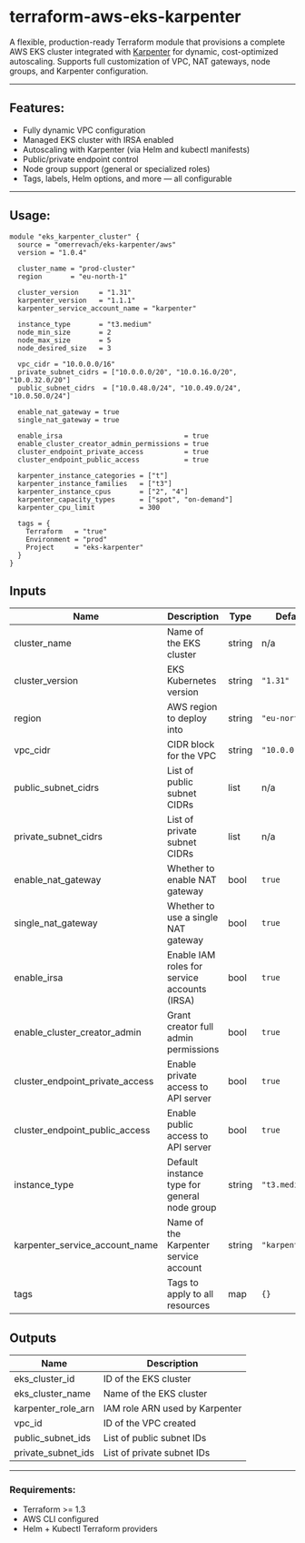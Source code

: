 # terraform-aws-eks-karpenter

A flexible, production-ready Terraform module that provisions a complete AWS EKS cluster integrated with [Karpenter](https://karpenter.sh) for dynamic, cost-optimized autoscaling. Supports full customization of VPC, NAT gateways, node groups, and Karpenter configuration.

---

## Features:

- Fully dynamic VPC configuration
- Managed EKS cluster with IRSA enabled
- Autoscaling with Karpenter (via Helm and kubectl manifests)
- Public/private endpoint control
- Node group support (general or specialized roles)
- Tags, labels, Helm options, and more — all configurable

---

## Usage:

```hcl
module "eks_karpenter_cluster" {
  source = "omerrevach/eks-karpenter/aws"
  version = "1.0.4"

  cluster_name = "prod-cluster"
  region       = "eu-north-1"

  cluster_version     = "1.31"
  karpenter_version   = "1.1.1"
  karpenter_service_account_name = "karpenter"

  instance_type       = "t3.medium"
  node_min_size       = 2
  node_max_size       = 5
  node_desired_size   = 3

  vpc_cidr = "10.0.0.0/16"
  private_subnet_cidrs = ["10.0.0.0/20", "10.0.16.0/20", "10.0.32.0/20"]
  public_subnet_cidrs  = ["10.0.48.0/24", "10.0.49.0/24", "10.0.50.0/24"]

  enable_nat_gateway = true
  single_nat_gateway = true

  enable_irsa                              = true
  enable_cluster_creator_admin_permissions = true
  cluster_endpoint_private_access          = true
  cluster_endpoint_public_access           = true

  karpenter_instance_categories = ["t"]
  karpenter_instance_families   = ["t3"]
  karpenter_instance_cpus       = ["2", "4"]
  karpenter_capacity_types      = ["spot", "on-demand"]
  karpenter_cpu_limit           = 300

  tags = {
    Terraform   = "true"
    Environment = "prod"
    Project     = "eks-karpenter"
  }
}
```

## Inputs

| Name | Description | Type | Default | Required |
|------|-------------|------|---------|:--------:|
| cluster_name | Name of the EKS cluster | string | n/a | yes |
| cluster_version | EKS Kubernetes version | string | `"1.31"` | no |
| region | AWS region to deploy into | string | `"eu-north-1"` | no |
| vpc_cidr | CIDR block for the VPC | string | `"10.0.0.0/16"` | no |
| public_subnet_cidrs | List of public subnet CIDRs | list | n/a | yes |
| private_subnet_cidrs | List of private subnet CIDRs | list | n/a | yes |
| enable_nat_gateway | Whether to enable NAT gateway | bool | `true` | no |
| single_nat_gateway | Whether to use a single NAT gateway | bool | `true` | no |
| enable_irsa | Enable IAM roles for service accounts (IRSA) | bool | `true` | no |
| enable_cluster_creator_admin | Grant creator full admin permissions | bool | `true` | no |
| cluster_endpoint_private_access | Enable private access to API server | bool | `true` | no |
| cluster_endpoint_public_access | Enable public access to API server | bool | `true` | no |
| instance_type | Default instance type for general node group | string | `"t3.medium"` | no |
| karpenter_service_account_name | Name of the Karpenter service account | string | `"karpenter"` | no |
| tags | Tags to apply to all resources | map | `{}` | no |

## Outputs

| Name | Description |
|------|-------------|
| eks_cluster_id | ID of the EKS cluster |
| eks_cluster_name | Name of the EKS cluster |
| karpenter_role_arn | IAM role ARN used by Karpenter |
| vpc_id | ID of the VPC created |
| public_subnet_ids | List of public subnet IDs |
| private_subnet_ids | List of private subnet IDs |

---

### Requirements:

- Terraform >= 1.3
- AWS CLI configured
- Helm + Kubectl Terraform providers